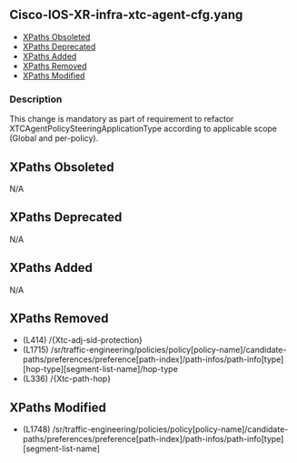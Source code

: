 ## Cisco-IOS-XR-infra-xtc-agent-cfg.yang

- [XPaths Obsoleted](#xpaths-obsoleted)
- [XPaths Deprecated](#xpaths-deprecated)
- [XPaths Added](#xpaths-added)
- [XPaths Removed](#xpaths-removed)
- [XPaths Modified](#xpaths-modified)

### Description

This change is mandatory as part of requirement to refactor XTCAgentPolicySteeringApplicationType according to applicable scope (Global and per-policy).

## XPaths Obsoleted

N/A

## XPaths Deprecated

N/A

## XPaths Added

N/A

## XPaths Removed

- (L414)	/{Xtc-adj-sid-protection}
- (L1715)	/sr/traffic-engineering/policies/policy[policy-name]/candidate-paths/preferences/preference[path-index]/path-infos/path-info[type][hop-type][segment-list-name]/hop-type
- (L336)	/{Xtc-path-hop}

## XPaths Modified

- (L1748)	/sr/traffic-engineering/policies/policy[policy-name]/candidate-paths/preferences/preference[path-index]/path-infos/path-info[type][segment-list-name]

